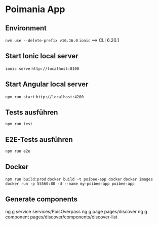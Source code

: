 # Poimania App

## Environment
```nvm use --delete-prefix v16.16.0```
```ionic``` ==> CLI 6.20.1

## Start Ionic local server
```ionic serve```
```http://localhost:8100```

## Start Angular local server
```npm run start```
```http://localhost:4200```

## Tests ausführen
```npm run test```

## E2E-Tests ausführen
```npm run e2e```

## Docker
```npm run build:prod```
```docker build -t poibee-app docker```
```docker images```
```docker run -p 55560:80 -d --name my-poibee-app poibee-app```

## Generate components

ng g service services/PoisOverpass
ng g page pages/discover
ng g component pages/discover/components/discover-list
